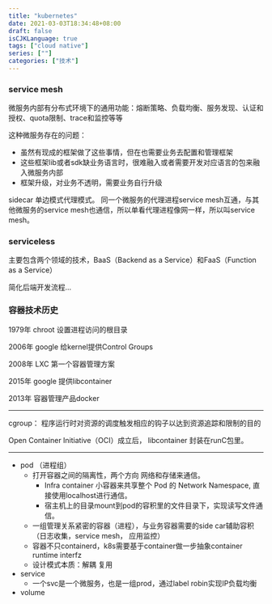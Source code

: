 ```yaml
---
title: "kubernetes"
date: 2021-03-03T18:34:48+08:00
draft: false
isCJKLanguage: true
tags: ["cloud native"]
series: [""]
categories: ["技术"]
---
```



### service mesh

微服务内部有分布式环境下的通用功能：熔断策略、负载均衡、服务发现、认证和授权、quota限制、trace和监控等等 

这种微服务存在的问题： 
+ 虽然有现成的框架做了这些事情，但在也需要业务去配置和管理框架
+ 这些框架lib或者sdk缺业务语言时，很难融入或者需要开发对应语言的包来融入微服务内部
+ 框架升级，对业务不透明，需要业务自行升级

sidecar 单边模式代理模式。 同一个微服务的代理进程service mesh互通，与其他微服务的service mesh也通信，所以单看代理进程像网一样，所以叫service mesh。


### serviceless

主要包含两个领域的技术，BaaS（Backend as a Service）和FaaS（Function as a Service）

简化后端开发流程...

### 容器技术历史

1979年 chroot 设置进程访问的根目录

2006年 google 给kernel提供Control Groups 

2008年 LXC 第一个容器管理方案

2015年 google 提供libcontainer

2013年 容器管理产品docker

---

cgroup： 程序运行时对资源的调度触发相应的钩子以达到资源追踪和限制的目的

Open Container Initiative（OCI）成立后， libcontainer 封装在runC包里。

---

+ pod （进程组）
  + 打开容器之间的隔离性，两个方向 网络和存储来通信。
    +  Infra container 小容器来共享整个 Pod 的  Network Namespace, 直接使用localhost进行通信。
    +  宿主机上的目录mount到pod的容积里的文件目录下，实现读写文件通信。
  + 一组管理关系紧密的容器（进程），与业务容器需要的side car辅助容积（日志收集，service mesh， 应用监控）
  + 容器不只containerd，k8s需要基于container做一步抽象container runtime interfz
  + 设计模式本质：解耦 复用
+ service
  + 一个svc是一个微服务，也是一组prod，通过label robin实现IP负载均衡
+ volume